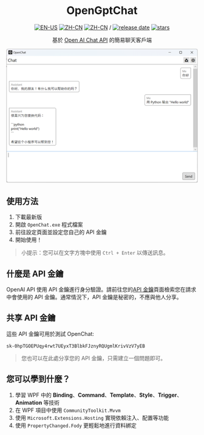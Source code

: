 <div align=center>

# OpenGptChat 

[![EN-US](https://img.shields.io/badge/EN-US-blue)](README.md) [![ZH-CN](https://img.shields.io/badge/中文-简体-red)](README_ZH-HANT.md) [![ZH-CN](https://img.shields.io/badge/中文-繁體-red)](README_ZH-HANS.md) / [![release date](https://img.shields.io/github/release-date/SlimeNull/OpenGptChat)](https://github.com/SlimeNull/OpenGptChat/releases) [![stars](https://img.shields.io/github/stars/SlimeNull/OpenGptChat?style=flat)](https://github.com/SlimeNull/OpenGptChat/pulse)

基於 [Open AI Chat API](https://platform.openai.com/docs/guides/chat) 的簡易聊天客戶端

</div>

![預覽](assets/preview.png)

## 使用方法

1. 下載最新版
2. 開啟 `OpenChat.exe` 程式檔案
3. 前往設定頁面並設定您自己的 API 金鑰
4. 開始使用！

> 小提示：您可以在文字方塊中使用 `Ctrl + Enter` 以傳送訊息。

## 什麼是 API 金鑰

OpenAI API 使用 API 金鑰進行身分驗證。請前往您的[API 金鑰](https://platform.openai.com/account/api-keys)頁面檢索您在請求中會使用的 API 金鑰。通常情況下，API 金鑰是秘密的，不應與他人分享。

## 共享 API 金鑰

這些 API 金鑰可用於測試 OpenChat:

```
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
```

> 您也可以在此處分享您的 API 金鑰，只需建立一個問題即可。

## 您可以學到什麼？

1. 學習 WPF 中的 **Binding**、**Command**、**Template**、**Style**、**Trigger**、**Animation** 等技術
2. 在 WPF 項目中使用 `CommunityToolkit.Mvvm`
3. 使用 `Microsoft.Extensions.Hosting` 實現依賴注入、配置等功能
4. 使用 `PropertyChanged.Fody` 更輕鬆地進行資料綁定
